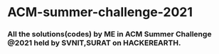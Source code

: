 # ACM-summer-challenge-2021
### All the solutions(codes) by ME in ACM Summer Challenge @2021 held by SVNIT,SURAT on HACKEREARTH.



















